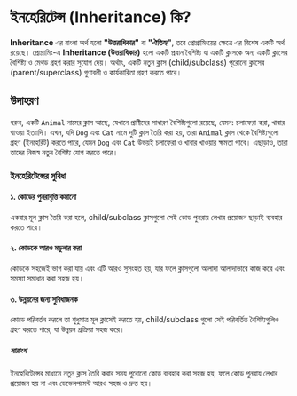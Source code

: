 <h1>ইনহেরিটেন্স (Inheritance) কি?</h1>

<p><strong>Inheritance</strong> এর বাংলা অর্থ হলো <strong>"উত্তরাধিকার"</strong> বা <strong>"ঐতিহ্য"</strong>, তবে প্রোগ্রামিংয়ের ক্ষেত্রে এর বিশেষ একটি অর্থ রয়েছে। প্রোগ্রামিং-এ <strong>Inheritance (উত্তরাধিকার)</strong> হলো একটি প্রধান বৈশিষ্ট্য যা একটি ক্লাসকে অন্য একটি ক্লাসের বৈশিষ্ট্য ও মেথড গ্রহণ করার সুযোগ দেয়। অর্থাৎ, একটি নতুন ক্লাস (child/subclass) পুরোনো ক্লাসের (parent/superclass) গুণাবলী ও কার্যকারিতা গ্রহণ করতে পারে।</p>

<h2>উদাহরণ</h2>

<p>ধরুন, একটি <code>Animal</code> নামের ক্লাস আছে, যেখানে প্রাণীদের সাধারণ বৈশিষ্ট্যগুলো রয়েছে, যেমন: চলাফেরা করা, খাবার খাওয়া ইত্যাদি। এখন, যদি <code>Dog</code> এবং <code>Cat</code> নামে দুটি ক্লাস তৈরি করা হয়, তারা <code>Animal</code> ক্লাস থেকে বৈশিষ্ট্যগুলো গ্রহণ (ইনহেরিট) করতে পারে, যেমন <code>Dog</code> এবং <code>Cat</code> উভয়ই চলাফেরা ও খাবার খাওয়ার ক্ষমতা পাবে। এছাড়াও, তারা তাদের নিজস্ব নতুন বৈশিষ্ট্য যোগ করতে পারে।</p>

<h3>ইনহেরিটেন্সের সুবিধা</h3>

<h4>১. কোডের পুনরাবৃত্তি কমানো</h4>
<p>একবার মূল ক্লাস তৈরি করা হলে, child/subclass ক্লাসগুলো সেই কোড পুনরায় লেখার প্রয়োজন ছাড়াই ব্যবহার করতে পারে।</p>

<h4>২. কোডকে আরও মডুলার করা</h4>
<p>কোডকে সহজেই ভাগ করা যায় এবং এটি আরও সুসংহত হয়, যার ফলে ক্লাসগুলো আলাদা আলাদাভাবে কাজ করে এবং সমস্যা সমাধান করা সহজ হয়।</p>

<h4>৩. উন্নয়নের জন্য সুবিধাজনক</h4>
<p>কোডে পরিবর্তন করলে তা শুধুমাত্র মূল ক্লাসেই করতে হয়, child/subclass গুলো সেই পরিবর্তিত বৈশিষ্ট্যগুলিও গ্রহণ করতে পারে, যা উন্নয়ন প্রক্রিয়া সহজ করে।</p>

<h5>সারাংশ</h5>
<p>ইনহেরিটেন্সের মাধ্যমে নতুন ক্লাস তৈরি করার সময় পুরোনো কোড ব্যবহার করা সহজ হয়, ফলে কোড পুনরায় লেখার প্রয়োজন হয় না এবং ডেভেলপমেন্ট আরও সহজ ও দ্রুত হয়।</p>

